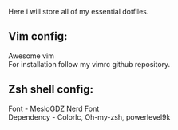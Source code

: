 Here i will store all of my essential dotfiles. <br>

Vim config:
-----------------------------------------------
Awesome vim <br>
For installation follow my vimrc github repository.
<br>

Zsh shell config:
-----------------------------------------------
Font - MesloGDZ Nerd Font <br>
Dependency - Colorlc, Oh-my-zsh, powerlevel9k
